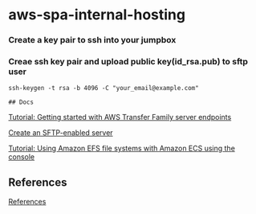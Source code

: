 # aws-spa-internal-hosting
### Create a key pair to ssh into your jumpbox
### Creae ssh key pair and upload public key(id_rsa.pub) to sftp user
```
ssh-keygen -t rsa -b 4096 -C "your_email@example.com"

## Docs
```
[Tutorial: Getting started with AWS Transfer Family server endpoints](https://docs.aws.amazon.com/transfer/latest/userguide/getting-started.html)

[Create an SFTP-enabled server](https://docs.aws.amazon.com/transfer/latest/userguide/create-server-sftp.html)

[Tutorial: Using Amazon EFS file systems with Amazon ECS using the console](https://docs.aws.amazon.com/AmazonECS/latest/developerguide/tutorial-efs-volumes.html)

## References

[References](https://chat.openai.com/c/d399910f-5776-43b9-92f4-5073c3d90d7d)
